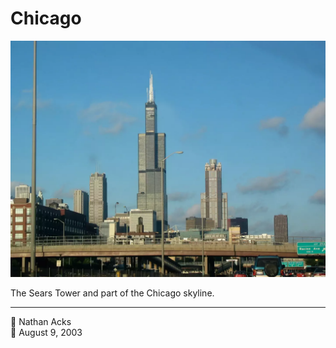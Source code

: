 # Chicago

![The Sears Tower and part of the Chicago skyline, as seen from a traffic jam](assets/d925b175a648e7f2710edc92b229198f.webp)

The Sears Tower and part of the Chicago skyline.

- - - -

<span aria-hidden="true">👤</span> Nathan Acks  
<span aria-hidden="true">📅</span> August 9, 2003
